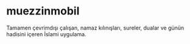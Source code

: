 # muezzinmobil
Tamamen çevrimdışı çalışan, namaz kılınışları, sureler, dualar ve günün hadisini içeren İslami uygulama.

